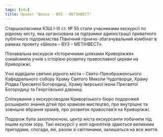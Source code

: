 ```yaml
---
tags: [edu]
title: Проект "Школа - ВУЗ - МЕТІНВЕСТ"
---
```


Старшокласники КЗШ І-ІІІ ст. № 55 стали учасниками екскурсії по рідному місту, яка організована за підтримки адміністрації приватного публічного підприємства Північний гірничо-збагачувальний комбінат в рамках проекту «Школа – ВУЗ – МЕТІНВЕСТ».

Пізнавальна екскурсія «Історичними шляхами Криворіжжя» ознайомила учнів з історією розвитку православної церкви на Криворіжжі.

Учні відвідали святині рідного міста – Свято-Преображенського Кафедрального собору Храму Святого Миколи Чудотворця, Храму Різдва Пресвятої Богородиці, Храму Іверської ікони Пресвятої Богородиці та Георгіївської дзвіниці.

Спілкування з екскурсоводом Криворізького бюро подорожей розширило знання дітей про храмове мистецтво, про внутрішнє та зовнішнє вбрання храмів, про розвиток православ’я на Криворіжжі.

Подорож була захоплюючою, центр міста екскурсанти побачили під іншим кутом зору. Такі екскурсії у колі однолітків здаються великими пригодами, спогади, які, разом зі світлинами, залишаться на все життя.

<slideshow id="72157672112738614"></slideshow>

